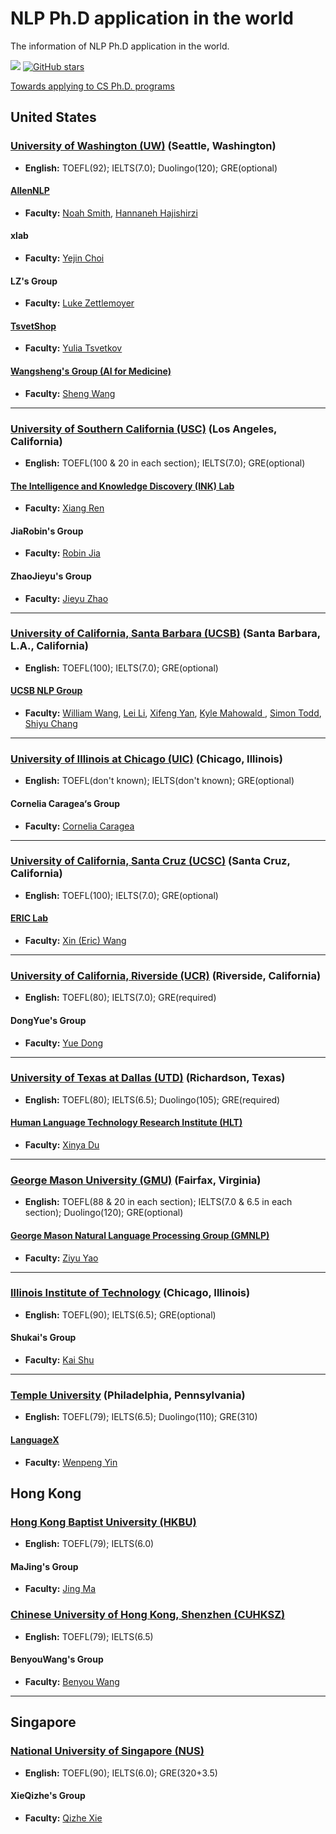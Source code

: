 # NLP Ph.D application in the world
The information of NLP Ph.D application in the world.

![](https://img.shields.io/badge/build-welcome%20to%20contribute!-blue) [![GitHub stars](https://img.shields.io/github/stars/RZFan525/NLP-PhD-Application-In-The-World)](https://github.com/RZFan525/NLP-PhD-Application-In-The-World/stargazers)

[Towards applying to CS Ph.D. programs](https://blog-ruipan-xyz.translate.goog/blog/towards-applying-to-cs-ph.d.-programs?_x_tr_sl=auto&_x_tr_tl=zh-CN&_x_tr_hl=zh-CN)

## United States

### [University of Washington (UW)](https://www.washington.edu/) (Seattle, Washington)
* **English:** TOEFL(92); IELTS(7.0); Duolingo(120); GRE(optional)

#### [AllenNLP](https://allenai.org/allennlp)
* **Faculty:** [Noah Smith](https://nasmith.github.io/), [Hannaneh Hajishirzi](https://www.semanticscholar.org/author/Hannaneh-Hajishirzi/2548384)

#### xlab
* **Faculty:** [Yejin Choi](https://homes.cs.washington.edu/~yejin/)

#### LZ's Group
* **Faculty:** [Luke Zettlemoyer](https://www.cs.washington.edu/people/faculty/lsz)

#### [TsvetShop](https://tsvetshop.github.io/)
* **Faculty:** [Yulia Tsvetkov](https://homes.cs.washington.edu/~yuliats/)

#### [Wangsheng's Group (AI for Medicine)](https://homes.cs.washington.edu/~swang/group.html)
* **Faculty:** [Sheng Wang](https://homes.cs.washington.edu/~swang/)

---

### [University of Southern California (USC)](https://www.usc.edu/) (Los Angeles, California)
* **English:** TOEFL(100 & 20 in each section); IELTS(7.0); GRE(optional)

#### [The Intelligence and Knowledge Discovery (INK) Lab](https://inklab.usc.edu/index.html)
* **Faculty:** [Xiang Ren](https://shanzhenren.github.io/)

#### JiaRobin's Group
* **Faculty:** [Robin Jia](https://robinjia.github.io/)

#### ZhaoJieyu's Group
* **Faculty:** [Jieyu Zhao](https://jyzhao.net/index.html)

---

### [University of California, Santa Barbara (UCSB)](https://www.ucsb.edu/) (Santa Barbara, L.A., California)
* **English:** TOEFL(100); IELTS(7.0); GRE(optional)

#### [UCSB NLP Group](http://nlp.cs.ucsb.edu/index.html)
* **Faculty:** [William Wang](https://sites.cs.ucsb.edu/~william/), [Lei Li](https://sites.cs.ucsb.edu/~lilei/), [Xifeng Yan](https://sites.cs.ucsb.edu/~xyan/), [Kyle Mahowald
](https://mahowak.github.io/), [Simon Todd](https://sjtodd.github.io/), [Shiyu Chang](https://code-terminator.github.io/)

---

### [University of Illinois at Chicago (UIC)](https://www.uic.edu/) (Chicago, Illinois)
* **English:** TOEFL(don't known); IELTS(don't known); GRE(optional)

#### Cornelia Caragea‘s Group
* **Faculty:** [Cornelia Caragea](https://www.cs.uic.edu/~cornelia/)

---

### [University of California, Santa Cruz (UCSC)](https://www.ucsc.edu/) (Santa Cruz, California)
* **English:** TOEFL(100); IELTS(7.0); GRE(optional)

#### [ERIC Lab](http://eric-lab.soe.ucsc.edu/home)
* **Faculty:** [Xin (Eric) Wang](https://eric-xw.github.io/index.html)

---

### [University of California, Riverside (UCR)](https://www.ucr.edu/) (Riverside, California)
* **English:** TOEFL(80); IELTS(7.0); GRE(required)

#### DongYue's Group
* **Faculty:** [Yue Dong](https://yuedongcs.github.io/)

---

### [University of Texas at Dallas (UTD)](https://www.utdallas.edu/) (Richardson, Texas)
* **English:** TOEFL(80); IELTS(6.5); Duolingo(105); GRE(required)

#### [Human Language Technology Research Institute (HLT)](https://www.hlt.utdallas.edu/)
* **Faculty:** [Xinya Du](https://xinyadu.github.io/index.html)

---

### [George Mason University (GMU)](https://www.gmu.edu/) (Fairfax, Virginia)
* **English:** TOEFL(88 & 20 in each section); IELTS(7.0 & 6.5 in each section); Duolingo(120); GRE(optional)

#### [George Mason Natural Language Processing Group (GMNLP)](https://nlp.cs.gmu.edu/)
* **Faculty:** [Ziyu Yao](https://ziyuyao.org/)

---

### [Illinois Institute of Technology](https://www.iit.edu/) (Chicago, Illinois)
* **English:** TOEFL(90); IELTS(6.5); GRE(optional)

#### Shukai's Group
* **Faculty:** [Kai Shu](http://www.cs.iit.edu/~kshu/)

---

### [Temple University](https://www.temple.edu/) (Philadelphia, Pennsylvania)
* **English:** TOEFL(79); IELTS(6.5); Duolingo(110); GRE(310)

#### [LanguageX](https://sites.google.com/site/yinwenpeng1987/languagex-lab)
* **Faculty:** [Wenpeng Yin](https://sites.google.com/site/yinwenpeng1987/home)


## Hong Kong
### [Hong Kong Baptist University (HKBU)](https://www.hkbu.edu.hk/)
* **English:** TOEFL(79); IELTS(6.0)

#### MaJing's Group
* **Faculty:** [Jing Ma](https://majingcuhk.github.io/)

### [Chinese University of Hong Kong, Shenzhen (CUHKSZ)](https://www.cuhk.edu.cn/zh-hans)
* **English:** TOEFL(79); IELTS(6.5)

#### BenyouWang's Group
* **Faculty:** [Benyou Wang](https://wabyking.github.io/old.html)

---

## Singapore
### [National University of Singapore (NUS)](https://www.nus.edu.sg/)
* **English:** TOEFL(90); IELTS(6.0); GRE(320+3.5)

#### XieQizhe's Group
* **Faculty:** [Qizhe Xie](https://www.qizhexie.com/)

